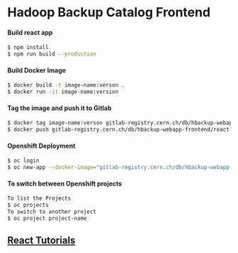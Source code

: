 # Hadoop Backup Catalog Frontend


#### Build react app
```sh
$ npm install
$ npm run build --production
```


#### Build Docker Image
```sh
$ docker build -t image-name:verson .
$ docker run -it image-name:version
```

#### Tag the image and push it to Gitlab
```sh
$ docker tag image-name:verson gitlab-registry.cern.ch/db/hbackup-webapp-frontend/react-docker
$ docker push gitlab-registry.cern.ch/db/hbackup-webapp-frontend/react-docker
```

#### Openshift Deployment
```sh
$ oc login
$ oc new-app --docker-image="gitlab-registry.cern.ch/db/hbackup-webapp-frontend/react-docker" 
```

#### To switch between Openshift projects
```sh
To list the Projects 
$ oc projects
To switch to another project
$ oc project project-name 
```


## [React Tutorials](https://goo.gl/2VQfsS)

